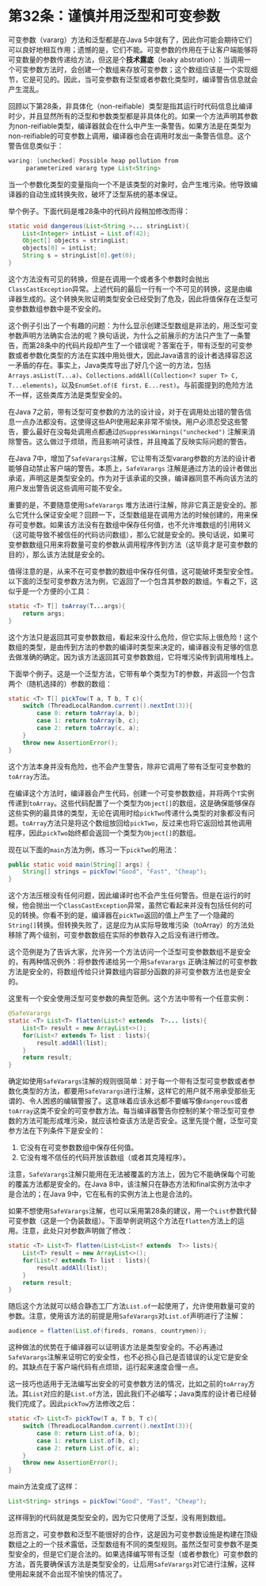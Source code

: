 # 第32条：谨慎并用泛型和可变参数

可变参数（vararg）方法和泛型都是在Java 5中就有了，因此你可能会期待它们可以良好地相互作用；遗憾的是，它们不能。可变参数的作用在于让客户端能够将可变数量的参数传递给方法，但这是个**技术露底**（leaky abstration）：当调用一个可变参数方法时，会创建一个数组来存放可变参数；这个数组应该是一个实现细节，它是可见的。因此，当可变参数有泛型或者参数化类型时，编译警告信息就会产生混乱。

回顾以下第28条，非具体化（non-reifiable）类型是指其运行时代码信息比编译时少，并且显然所有的泛型和参数类型都是非具体化的。如果一个方法声明其参数为non-reifiable类型，编译器就会在什么中产生一条警告。如果方法是在类型为non-reifiable的可变参数上调用，编译器也会在调用时发出一条警告信息。这个警告信息类似于：

```java
waring: [unchecked] Possible heap pollution from
	 parameterized vararg type List<String>
```

当一个参数化类型的变量指向一个不是该类型的对象时，会产生堆污染。他导致编译器的自动生成转换失败，破坏了泛型系统的基本保证。

举个例子。下面代码是堆28条中的代码片段稍加修改而得：

```java
static void dangerous(List<String >... stringList){
    List<Integer> intList = List.of(42);
    Object[] objects = stringList;
    objects[0] = intList;
    String s = stringList[0].get(0);
}
```

这个方法没有可见的转换，但是在调用一个或者多个参数时会抛出`ClassCastException`异常。上述代码的最后一行有一个不可见的转换，这是由编译器生成的。这个转换失败证明类型安全已经受到了危及，因此将值保存在泛型可变参数数组参数中是不安全的。

这个例子引出了一个有趣的问题：为什么显示创建泛型数组是非法的，用泛型可变参数声明方法确实合法的呢？换句话说，为什么之前展示的方法只产生了一条警告，而第28条中的代码片段却产生了一个错误呢？答案在于，带有泛型的可变参数或者参数化类型的方法在实践中用处很大，因此Java语言的设计者选择容忍这一矛盾的存在。事实上，Java类库导出了好几个这一的方法，包括`Arrays.asList(T...a)`、`Collections.addAll(Collection<? super T> C, T...elements)`，以及`EnumSet.of(E first，E...rest)`。与前面提到的危险方法不一样，这些类库方法是类型安全的。

在Java 7之前，带有泛型可变参数的方法的设计设，对于在调用处出错的警告信息一点办法都没有。这使得这些API使用起来非常不愉快。用户必须忍受这些警告，要么最好在没每处调用点都通过`@SuppressWarnings("unchecked")` 注解来消除警告。这么做过于烦琐，而且影响可读性，并且掩盖了反映实际问题的警告。

在Java 7中，增加了`SafeVarargs`注解，它让带有泛型vararg参数的方法的设计者能够自动禁止客户端的警告。本质上，`SafeVarargs` 注解是通过方法的设计者做出承诺，声明这是类型安全的。作为对于该承诺的交换，编译器同意不再向该方法的用户发出警告说这些调用可能不安全。

重要的是，不要随意使用`SafeVarargs` 堆方法进行注解，除非它真正是安全的。那么它凭什么保证安全呢？回顾一下，泛型数组是在调用方法的时候创建的，用来保存可变参数。如果该方法没有在数组中保存任何值，也不允许堆数组的引用转义（这可能导致不被信任的代码访问数组），那么它就是安全的。换句话说，如果可变参数数组只用来将数量可变的参数从调用程序传到方法（这毕竟才是可变参数的目的），那么该方法就是安全的。

值得注意的是，从来不在可变参数的数组中保存任何值，这可能破坏类型安全性。以下面的泛型可变参数方法为例，它返回了一个包含其参数的数组。乍看之下，这似乎是一个方便的小工具：

```java
static <T> T[] toArray(T...args){
	return args;
}
```

这个方法只是返回其可变参数数组，看起来没什么危险，但它实际上很危险！这个数组的类型，是由传到方法的参数的编译时类型来决定的，编译器没有足够的信息去做准确的确定。因为该方法返回其可变参数数组，它将堆污染传到调用堆栈上。

下面举个例子。这是一个泛型方法，它带有单个类型为T的参数，并返回一个包含两个（随机选择的）参数的数组：

```java
static <T> T[] pickTow(T a, T b, T c){
    switch (ThreadLocalRandom.current().nextInt(3)){
        case 0: return toArray(a, b);
        case 1: return toArray(b, c);
        case 2: return toArray(c, a);
    }
    throw new AssertionError();
}
```

这个方法本身并没有危险，也不会产生警告，除非它调用了带有泛型可变参数的`toArray`方法。

在编译这个方法时，编译器会产生代码，创建一个可变参数数组，并将两个`T`实例传递到`toArray`。这些代码配置了一个类型为`Object[]`的数组，这是确保能够保存这些实例的最具体的类型，无论在调用时给`pickTwo`传递什么类型的对象都没有问题。`toArray`方法只是将这个数组放回给`pickTwo`，反过来也将它返回给其他调用程序，因此`pickTwo`始终都会返回一个类型为`Object[]`的数组。

现在以下面的`main`方法为例，练习一下`pickTwo`的用法：

```java
public static void main(String[] args) {
    String[] strings = pickTow("Good", "Fast", "Cheap");
}
```

这个方法压根没有任何问题，因此编译时也不会产生任何警告。但是在运行的时候，他会抛出一个`ClassCastException`异常，虽然它看起来并没有包括任何的可见的转换。你看不到的是，编译器在`pickTwo`返回的值上产生了一个隐藏的`String[]`转换。但转换失败了，这是应为从实际导致堆污染（toArray）的方法处移除了两个级别，可变参数数组在实际的参数存入之后没有进行修改。

这个范例是为了告诉大家，允许另一个方法访问一个泛型可变参数数组不是安全的，有两种情况例外：将参数传递给另一个用`SafeVarargs` 正确注解过的可变参数方法是安全的，将数组传给只计算数组内容部分函数的非可变参数方法也是安全的。

这里有一个安全使用泛型可变参数的典型范例。这个方法中带有一个任意实例：

```java
@SafeVarargs
static <T> List<T> flatten(List<? extends  T>... lists){
    List<T> result = new ArrayList<>();
    for(List<? extends T> list : lists){
        result.addAll(list);
    }
    return result;
}
```

确定如使用`SafeVarargs`注解的规则很简单：对于每一个带有泛型可变参数或者参数化类型的方法，都要用`SafeVarargs`进行注解，这样它的用户就不用承受那些无谓的、令人困惑的编辑警报了。这意味着应该永远都不要编写像`dangerous`或者`toArray`这类不安全的可变参数方法。每当编译器警告你控制的某个带泛型可变参数的方法可能形成堆污染，就应该检查该方法是否安全。这里先提个醒，泛型可变参方法在下列条件下是安全的：

1. 它没有在可变参数数组中保存任何值。
2. 它没有堆不信任的代码开放该数组（或者其克隆程序）。

注意，`SafeVarargs`注解只能用在无法被覆盖的方法上，因为它不能确保每个可能的覆盖方法都是安全的。在Java 8中，该注解只在静态方法和final实例方法中才是合法的；在Java 9中，它在私有的实例方法上也是合法的。

如果不想使用`SafeVarargs`注解，也可以采用第28条的建议，用一个`List`参数代替可变参数（这是一个伪装数组）。下面举例说明这个方法在`flatten`方法上的运用。注意，此处只对参数声明做了修改：

```java
static <T> List<T> flatten(List<List<? extends  T>> lists){
    List<T> result = new ArrayList<>();
    for(List<? extends T> list : lists){
        result.addAll(list);
    }
    return result;
}
```

随后这个方法就可以结合静态工厂方法`List.of`一起使用了，允许使用数量可变的参数。注意，使用该方法的前提是用`SafeVarargs`对`List.of`声明进行了注解：

```java
audience = flatten(List.of(fireds, romans, countrymen));
```

这种做法的优势在于编译器可以证明该方法是类型安全的。不必再通过`SafeVarargs`注解来证明它的安全性，也不必担心自己是否错误的认定它是安全的。其缺点在于客户端代码有点烦琐，运行起来速度会慢一点。

这一技巧也适用于无法编写出安全的可变参数方法的情况，比如之前的`toArray`方法。其`List`对应的是`List.of`方法，因此我们不必编写；Java类库的设计者已经替我们完成了。因此`pickTow`方法修改之后：

```java
static <T> List<T> pickTow(T a, T b, T c){
    switch (ThreadLocalRandom.current().nextInt(3)){
        case 0: return List.of(a, b);
        case 1: return List.of(b, c);
        case 2: return List.of(c, a);
    }
    throw new AssertionError();
}
```

main方法变成了这样：

```java
List<String> strings = pickTow("Good", "Fast", "Cheap");
```

这样得到的代码就是类型安全的，因为它只使用了泛型，没有用到数组。

总而言之，可变参数和泛型不能很好的合作，这是因为可变参数设施是构建在顶级数组之上的一个技术露低，泛型数组有不同的类型规则。虽然泛型可变参数不是类型安全的，但是它们是合法的。如果选择编写带有泛型（或者参数化）可变参数的方法，首先要确保该方法是类型安全的，让后用`SafeVarargs`对它进行注解，这样使用起来就不会出现不愉快的情况了。